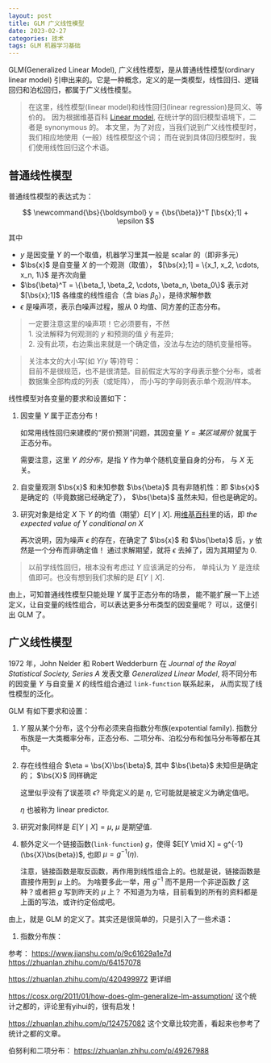 ```yaml
---
layout: post
title: GLM 广义线性模型
date: 2023-02-27
categories: 技术
tags: GLM 机器学习基础
---
```


GLM(Generalized Linear Model), 广义线性模型，是从普通线性模型(ordinary linear model)
引申出来的。它是一种概念，定义的是一类模型，线性回归、逻辑回归和泊松回归，都属于广义线性模型。

> 在这里，线性模型(linear model)和线性回归(linear regression)是同义、等价的。
因为根据维基百科 [Linear model][_lm], 在统计学的回归模型语境下，二者是 synonymous 的。
本文里，为了对应，当我们说到广义线性模型时，我们相应地使用（一般）线性模型这个词；
而在说到具体回归模型时，我们使用线性回归这个术语。

## 普通线性模型

普通线性模型的表达式为： 

$$
\newcommand{\bs}{\boldsymbol}
y = {\bs{\beta}}^T [\bs{x};1] + \epsilon
$$

其中 
- $y$ 是因变量 $Y$ 的一个取值，机器学习里其一般是 scalar 的（即非多元）
- $\bs{x}$ 是自变量 $X$ 的一个观测（取值）， $[\bs{x};1] = \{x_1, x_2, \cdots, x_n, 1\}$ 是齐次向量
- $\bs{\beta}^T = \{\beta_1, \beta_2, \cdots, \beta_n, \beta_0\}$ 表示对 $[\bs{x};1]$ 各维度的线性组合（含 bias $\beta_0$），是待求解参数
- $\epsilon$ 是噪声项，表示白噪声过程，服从 0 均值、同方差的正态分布。

> 一定要注意这里的噪声项！它必须要有，不然  
1\. 没法解释为何观测的 $y$ 和预测的值 $\hat{y}$ 有差异;  
2\. 没有此项，右边乘出来就是一个确定值，没法与左边的随机变量相等。

> 关注本文的大小写(如 $Y$/$y$ 等)符号：  
目前不是很规范，也不是很清楚。目前假定大写的字母表示整个分布，或者数据集全部构成的列表（或矩阵），
而小写的字母则表示单个观测/样本。

线性模型对各变量的要求和设置如下：

1. 因变量 $Y$ 属于正态分布！
  
   如常用线性回归来建模的“房价预测”问题，其因变量 $Y = \textit{某区域房价}$ 就属于正态分布。

   需要注意，这里 *$Y$ 的分布*，是指 $Y$ 作为单个随机变量自身的分布， 与 $X$ 无关。

2. 自变量观测 $\bs{x}$ 和未知参数 $\bs{\beta}$ 具有非随机性：即 $\bs{x}$ 是确定的（毕竟数据已经确定了），
$\bs{\beta}$ 虽然未知，但也是确定的。
3. 研究对象是给定 $X$ 下 $Y$ 的均值（期望）$E[Y \mid X]$. 用[维基百科][_glm]里的话，即 *the expected value of $Y$ conditional on $X$*

   再次说明，因为噪声 $\epsilon$ 的存在，在确定了 $\bs{x}$ 和 $\bs{\beta}$ 后，$y$ 依然是一个分布而非确定值！
   通过求解期望，就将 $\epsilon$ 去掉了，因为其期望为 0.

> 以前学线性回归，根本没有考虑过 $Y$ 应该满足的分布， 单纯认为 $Y$ 是连续值即可。也没有想到我们求解的是 $E[Y \mid X]$. 

由上，可知普通线性模型只能处理 $Y$ 属于正态分布的场景，
能不能扩展一下上述定义，让自变量的线性组合，可以表达更多分布类型的因变量呢？ 可以，这便引出 GLM 了。

## 广义线性模型

1972 年，John Nelder 和 Robert Wedderburn 在 *Journal of the Royal Statistical Society, Series A* 发表文章 *Generalized Linear Model*, 将不同分布的因变量 $Y$ 与自变量 $X$ 的线性组合通过 `link-function` 联系起来，
从而实现了线性模型的泛化。

GLM 有如下要求和设置：

1. $Y$ 服从某个分布，这个分布必须来自指数分布族(expotential family).
   指数分布族是一大类概率分布，正态分布、二项分布、泊松分布和伽马分布等都在其中。
2. 存在线性组合 $\eta = \bs{X}\bs{\beta}$, 其中 $\bs{\beta}$ 未知但是确定的； $\bs{X}$ 同样确定

   这里似乎没有了误差项 $\epsilon$? 毕竟定义的是 $\eta$, 它可能就是被定义为确定值吧。

   $\eta$ 也被称为 linear predictor.

3. 研究对象同样是 $E[Y \mid X] = \mu$, $\mu$ 是期望值.

4. 额外定义一个链接函数(`link-function`) $g$，使得 $E[Y \mid X] = g^{-1}(\bs{X}\bs{beta})$, 也即 $\mu = g^{-1}(\eta)$.
   
   注意，链接函数是取反函数，再作用到线性组合上的。也就是说，链接函数是直接作用到 $\mu$ 上的。
   为啥要多此一举，用 $g^{-1}$ 而不是用一个非逆函数 $f$ 这种？或者把 $g$ 写到昨天的 $\mu$ 上？ 
   不知道为为啥，目前看到的所有的资料都是上面的写法，或许约定俗成吧。

由上，就是 GLM 的定义了。其实还是很简单的，只是引入了一些术语： 

1. 指数分布族：


参考： https://www.jianshu.com/p/9c61629a1e7d
https://zhuanlan.zhihu.com/p/64157078

https://zhuanlan.zhihu.com/p/420499972 更详细

https://cosx.org/2011/01/how-does-glm-generalize-lm-assumption/ 这个统计之都的，评论里有yihui的，很有启发！

https://zhuanlan.zhihu.com/p/124757082 这个文章比较完善，看起来也参考了统计之都的文章。

伯努利和二项分布： https://zhuanlan.zhihu.com/p/49267988

[^1]: 参考[维基百科-Generalized linear model][_glm]: Generalized linear models were formulated by John Nelder and Robert Wedderburn as a way of unifying various other statistical models, including linear regression, logistic regression and Poisson regression.

[_glm]: https://en.wikipedia.org/wiki/Generalized_linear_model "Generalized linear model"

[_lm]: https://en.wikipedia.org/wiki/Linear_model "Linear model"